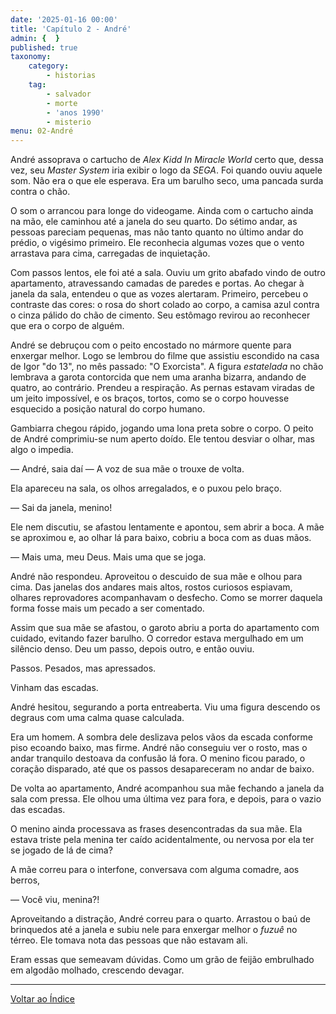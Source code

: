 ```yaml
---
date: '2025-01-16 00:00'
title: 'Capítulo 2 - André'
admin: {  }
published: true
taxonomy:
    category:
        - historias
    tag:
        - salvador
        - morte
        - 'anos 1990'
        - misterio
menu: 02-André
---
```


André assoprava o cartucho de _Alex Kidd In Miracle World_ certo que, dessa vez, seu _Master System_ iria exibir o logo da _SEGA_. Foi quando ouviu aquele som. Não era o que ele esperava. Era um barulho seco,  uma pancada surda contra o chão.

O som o arrancou para longe do videogame. Ainda com o cartucho ainda na mão, ele caminhou até a janela do seu quarto. Do sétimo andar, as pessoas pareciam pequenas, mas não tanto quanto no último andar do prédio, o vigésimo primeiro. Ele reconhecia algumas vozes que o vento arrastava para cima, carregadas de inquietação.

Com passos lentos, ele foi até a sala. Ouviu um grito abafado vindo de outro apartamento, atravessando camadas de paredes e portas. Ao chegar à janela da sala, entendeu o que as vozes alertaram. Primeiro, percebeu o contraste das cores: o rosa do short colado ao corpo, a camisa azul contra o cinza pálido do chão de cimento. Seu estômago revirou ao reconhecer que era o corpo de alguém.

André se debruçou com o peito encostado no mármore quente para enxergar melhor. Logo se lembrou do filme que assistiu escondido na casa de Igor "do 13", no mês passado: "O Exorcista". A figura _estatelada_ no chão lembrava a garota contorcida que nem uma aranha bizarra, andando de quatro, ao contrário. Prendeu a respiração. As pernas estavam viradas de um jeito impossível, e os braços, tortos, como se o corpo houvesse esquecido a posição natural do corpo humano.

Gambiarra chegou rápido, jogando uma lona preta sobre o corpo. O peito de André comprimiu-se num aperto doído. Ele tentou desviar o olhar, mas algo o impedia.

— André, saia daí — A voz de sua mãe o trouxe de volta. 

Ela apareceu na sala, os olhos arregalados, e o puxou pelo braço. 

— Sai da janela, menino!

Ele nem discutiu, se afastou lentamente e apontou, sem abrir a boca. A mãe se aproximou e, ao olhar lá para baixo, cobriu a boca com as duas mãos.

— Mais uma, meu Deus. Mais uma que se joga. 

André não respondeu. Aproveitou o descuido de sua mãe e olhou para cima. Das janelas dos andares mais altos, rostos curiosos espiavam, olhares reprovadores acompanhavam o desfecho. Como se morrer daquela forma fosse mais um pecado a ser comentado.

Assim que sua mãe se afastou, o garoto abriu a porta do apartamento com cuidado, evitando fazer barulho. O corredor estava mergulhado em um silêncio denso. Deu um passo, depois outro, e então ouviu. 

Passos. Pesados, mas apressados. 

Vinham das escadas. 

André hesitou, segurando a porta entreaberta. Viu uma figura descendo os degraus com uma calma quase calculada.

Era um homem. A sombra dele deslizava pelos vãos da escada conforme piso ecoando baixo, mas firme. André não conseguiu ver o rosto, mas o andar tranquilo destoava da confusão lá fora. O menino ficou parado, o coração disparado, até que os passos desapareceram no andar de baixo.	

De volta ao apartamento, André acompanhou sua mãe fechando a janela da sala com pressa. Ele olhou uma última vez para fora, e depois, para o vazio das escadas. 

O menino ainda processava as frases desencontradas da sua mãe. Ela estava triste pela menina ter caído acidentalmente, ou nervosa por ela ter se jogado de lá de cima?

A mãe correu para o interfone, conversava com alguma comadre, aos berros, 

— Você viu, menina?!

Aproveitando a distração, André correu para o quarto. Arrastou o baú de brinquedos até a janela e subiu nele para enxergar melhor o _fuzuê_ no térreo. Ele tomava nota das pessoas que não estavam ali.

Eram essas que semeavam dúvidas. Como um grão de feijão embrulhado em algodão molhado, crescendo devagar.

---

[Voltar ao Índice](https://escritos.msmelo.blog/historias/dezesseis)